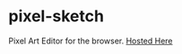 # pixel-sketch

Pixel Art Editor for the browser. [Hosted Here](https://pragmaticalprogrammer.github.io/pixel-sketch/)
